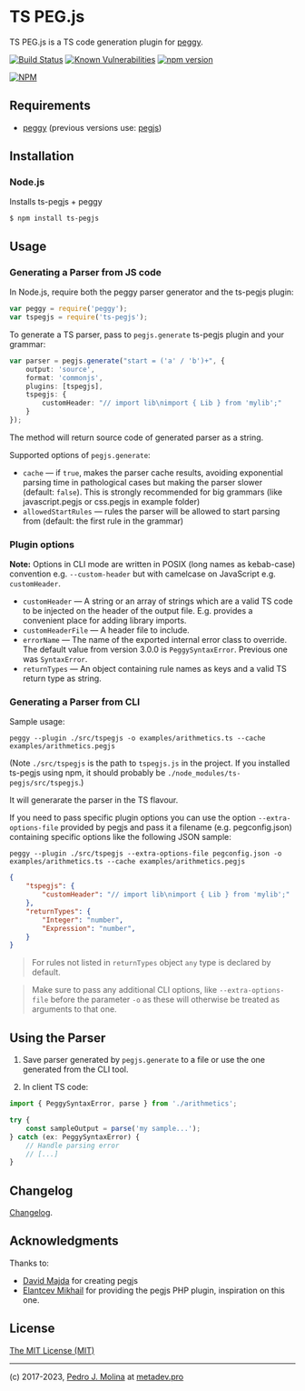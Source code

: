 # TS PEG.js

TS PEG.js is a TS code generation plugin for [peggy](https://www.npmjs.com/package/peggy).

[![Build Status](https://travis-ci.org/metadevpro/ts-pegjs.svg?branch=master)](https://travis-ci.org/metadevpro/ts-pegjs)
[![Known Vulnerabilities](https://snyk.io/test/github/metadevpro/ts-pegjs/badge.svg)](https://snyk.io/test/github/metadevpro/ts-pegjs)
[![npm version](https://badge.fury.io/js/ts-pegjs.svg)](http://badge.fury.io/js/ts-pegjs)

[![NPM](https://nodei.co/npm/ts-pegjs.png?downloads=true&downloadRank=true&stars=true)](https://nodei.co/npm/ts-pegjs/)

## Requirements

-   [peggy](https://www.npmjs.com/package/peggy) (previous versions use: [pegjs](https://pegjs.org))

## Installation

### Node.js

Installs ts-pegjs + peggy

    $ npm install ts-pegjs

## Usage

### Generating a Parser from JS code

In Node.js, require both the peggy parser generator and the ts-pegjs plugin:

```typescript
var peggy = require('peggy');
var tspegjs = require('ts-pegjs');
```

To generate a TS parser, pass to `pegjs.generate` ts-pegjs plugin and your grammar:

```typescript
var parser = pegjs.generate("start = ('a' / 'b')+", {
    output: 'source',
    format: 'commonjs',
    plugins: [tspegjs],
    tspegjs: {
        customHeader: "// import lib\nimport { Lib } from 'mylib';"
    }
});
```

The method will return source code of generated parser as a string.

Supported options of `pegjs.generate`:

-   `cache` — if `true`, makes the parser cache results, avoiding exponential
    parsing time in pathological cases but making the parser slower (default:
    `false`). This is strongly recommended for big grammars
    (like javascript.pegjs or css.pegjs in example folder)
-   `allowedStartRules` — rules the parser will be allowed to start parsing from
    (default: the first rule in the grammar)

### Plugin options

**Note:** Options in CLI mode are written in POSIX (long names as kebab-case) convention e.g. `--custom-header` but with camelcase on JavaScript e.g. `customHeader`.

-   `customHeader` — A string or an array of strings which are a valid TS code to be injected on the header of the output file. E.g. provides a convenient place for adding library imports.
-   `customHeaderFile` — A header file to include.
-   `errorName` — The name of the exported internal error class to override. The default value from version 3.0.0 is `PeggySyntaxError`. Previous one was `SyntaxError`.
-   `returnTypes` — An object containing rule names as keys and a valid TS return type as string.

### Generating a Parser from CLI

Sample usage:

```
peggy --plugin ./src/tspegjs -o examples/arithmetics.ts --cache examples/arithmetics.pegjs
```

(Note `./src/tspegjs` is the path to `tspegjs.js` in the project. If you installed ts-pegjs using npm, it should probably be `./node_modules/ts-pegjs/src/tspegjs`.)

It will generarate the parser in the TS flavour.

If you need to pass specific plugin options you can use the option `--extra-options-file` provided by pegjs and pass it a filename (e.g. pegconfig.json) containing specific options like the following JSON sample:

```
peggy --plugin ./src/tspegjs --extra-options-file pegconfig.json -o examples/arithmetics.ts --cache examples/arithmetics.pegjs
```

```json
{
    "tspegjs": {
        "customHeader": "// import lib\nimport { Lib } from 'mylib';"
    },
    "returnTypes": {
        "Integer": "number",
        "Expression": "number",
    }
}
```
> For rules not listed in `returnTypes` object `any` type is declared by default.

> Make sure to pass any additional CLI options, like `--extra-options-file` before the parameter `-o` as these will otherwise be treated as arguments to that one.

## Using the Parser

1. Save parser generated by `pegjs.generate` to a file or use the one generated from the CLI tool.

2. In client TS code:

```typescript
import { PeggySyntaxError, parse } from './arithmetics';

try {
    const sampleOutput = parse('my sample...');
} catch (ex: PeggySyntaxError) {
    // Handle parsing error
    // [...]
}
```

## Changelog

[Changelog](./Changelog.md).

## Acknowledgments

Thanks to:

-   [David Majda](https://github.com/dmajda) for creating pegjs
-   [Elantcev Mikhail](https://github.com/Nordth) for providing the pegjs PHP plugin, inspiration on this one.

## License

[The MIT License (MIT)](http://opensource.org/licenses/MIT)

---

(c) 2017-2023, [Pedro J. Molina](https://github.com/pjmolina) at [metadev.pro](https://metadev.pro)
